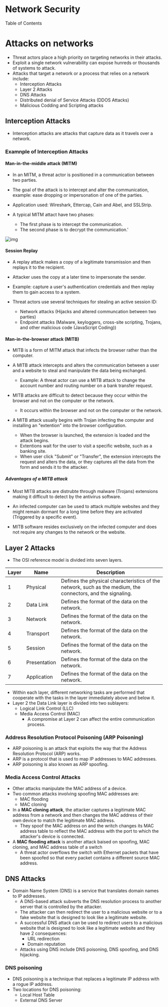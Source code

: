 # Network Security

Table of Contents


# Attacks on networks
- Threat actors place a high priority on targeting networks in their attacks.
- Exploit a single network vulnerability can expose hunreds or thousands of systems to attack.
- Attacks that target a network or a process that relies on a network include:
  - Interception Attacks
  - Layer 2 Attacks
  - DNS Attacks
  - Distributed denial of Service Attacks (DDOS Attacks)
  - Malicious Codding and Scripting attacks

## Interception Attacks
- Interception attacks are attacks that capture data as it travels over a network.

### Examnple of Interception Attacks
#### Man-in-the-middle attack (MITM)
  - In an MITM, a threat actor is positioned in a communication between two parties.
  - The goal of the attack is to intercept and alter the communication, example: ease dropping or impersonation of one of the parties.
  - Application used: Wireshark, Ettercap, Cain and Abel, and SSLStrip.

- A typical MITM attact have two phases:
  - The first phase is to intercept the communication.
  - The second phase is to decrypt the communication.'

![img](https://i.imgur.com/lBoWpbf.png)


#### Session Replay

- A replay attack makes a copy of a legitimate transmission and then replays it to the recipient.
- Attacker uses the copy at a later time to impersonate the sender.
- Example: capture a user's authentication credentials and then replay them to gain access to a system.


- Threat actors use several techniques for stealing an active session ID:
  - Network attacks (Hijacks and altered communcation between two parties)
  - Endpoint attacks (Malware, keyloggers, cross-site scripting, Trojans, and other malicious code (JavaScript Coding))


#### Man-in-the-browser attack (MITB)

- MITB is a form of MITM attack that infects the browser rather than the computer.
- A MITB attack intercepts and alters the communication between a user and a website to steal and manipulate the data being exchanged.
  - Example: A threat actor can use a MITB attack to change the account number and routing number on a bank transfer request.
- MITB attacks are difficult to detect because they occur within the browser and not on the computer or the network.
  - It occurs within the browser and not on the computer or the network.
  
  
- A MITB attack usually begins with Trojan infecting the computer and installing an "extention" into the browser configuration.
  - When the browser is launched, the extension is loaded and the attack begins.
  - Extentions wait for the user to visit a specific website, such as a banking site.
  - When user click "Submit" or "Transfer", the extension intercepts the request and alters the data, or they captures all the data from the form and sends it to the attacker.

##### Advantages of a MITB attack

- Most MITB attacks are distrubte through malware (Trojans) extensions making it difficult to detect by the antivirus software.
- An infected computer can be used to attack multiple websites and they might remain dormant for a long time before they are activated (Triggered by a specific event).

- MITB software resides exclusively on the infected computer and does not require any changes to the network or the website.


## Layer 2 Attacks
- The OSI reference model is divided into seven layers.

Layer | Name | Description
--- | --- | ---
1 | Physical | Defines the physical characteristics of the network, such as the medium, the connectors, and the signaling.
2 | Data Link | Defines the format of the data on the network.
3 | Network | Defines the format of the data on the network.
4 | Transport | Defines the format of the data on the network.
5 | Session | Defines the format of the data on the network.
6 | Presentation | Defines the format of the data on the network.
7 | Application | Defines the format of the data on the network.

- Within each layer, different networking tasks are performed that cooperate with the tasks in the layer immediately above and below it.
- Layer 2 the Data Link layer is divided into two sublayers:
  - Logical Link Control (LLC)
  - Media Access Control (MAC)
    - A compromise at Layer 2 can affect the entire communication process.

### Address Resolution Protocol Poisoning (ARP Poisoning)
  - ARP poisoning is an attack that exploits the way that the Address Resolution Protocol (ARP) works.
  - ARP is a protocol that is used to map IP addresses to MAC addresses.
  - ARP poisoning is also known as ARP spoofing.


### Media Access Control Attacks
- Other attacks manipulate the MAC address of a device.
- Two common attacks involving spoofing MAC addresses are:
  - MAC flooding
  - MAC cloning
- In a **MAC cloning attack**, the attacker captures a legitimate MAC address from a network and then changes the MAC address of their own device to match the legitimate MAC address.
  - They spoof the MAC address on and the writch changes its MAC address table to reflect the MAC address with the port to which the attacker's device is connected.
- A **MAC flooding attack** is another attack baised on spoofing, MAC cloning, and MAC address table of a switch
  - A threat actor overflows the switch with Ethernet packets that have been spoofed so that every packet contains a different source MAC address.

## DNS Attacks
- Domain Name System (DNS) is a service that translates domain names to IP addresses.
  - A DNS-based attack subverts the DNS resolution process to another server that is controlled by the attacker.
  - The attacker can then redirect the user to a malicious website or to a fake website that is designed to look like a legitimate website.
  - A successful DNS attack can be used to redirect users to a malicious website that is designed to look like a legitimate website and they have 2 consequences:
    - URL redirection
    - Domain reputation
  - Attacks using DNS include DNS poisoning, DNS spoofing, and DNS hijacking.

### DNS poisoning
- DNS poisoning is a technique that replaces a legitimate IP address with a rogue IP address.
- Two locations for DNS poisoning:
  - Local Host Table
  - External DNS Server











